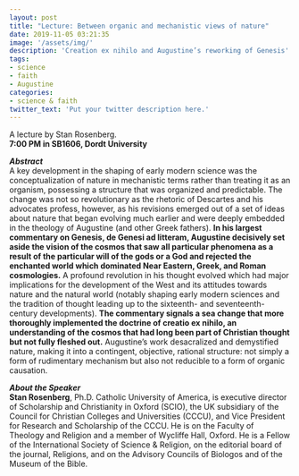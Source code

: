 ```yaml
---
layout: post
title: "Lecture: Between organic and mechanistic views of nature"
date: 2019-11-05 03:21:35
image: '/assets/img/'
description: 'Creation ex nihilo and Augustine’s reworking of Genesis'
tags:
- science
- faith
- Augustine
categories:
- science & faith
twitter_text: 'Put your twitter description here.'
---
```


A lecture by Stan Rosenberg.  
**7:00 PM in SB1606, Dordt University**

***Abstract***  
A key development in the shaping of early modern science was the conceptualization of nature in mechanistic terms rather than treating it as an organism, possessing a structure that was organized and predictable. The change was not so revolutionary as the rhetoric of Descartes and his advocates profess, however, as his revisions emerged out of a set of ideas about nature that began evolving much earlier and were deeply embedded in the theology of Augustine (and other Greek fathers). **In his largest commentary on Genesis, de Genesi ad litteram, Augustine decisively set aside the vision of the cosmos that saw all particular phenomena as a result of the particular will of the gods or a God and rejected the enchanted world which dominated Near Eastern, Greek, and Roman cosmologies.** A profound revolution in his thought evolved which had major implications for the development of the West and its attitudes towards nature and the natural world (notably shaping early modern sciences and the tradition of thought leading up to the sixteenth- and seventeenth-century developments). **The commentary signals a sea change that more thoroughly implemented the doctrine of creatio ex nihilo, an understanding of the cosmos that had long been part of Christian thought but not fully fleshed out.**  Augustine’s work desacralized and demystified nature, making it into a contingent, objective, rational structure: not simply a form of rudimentary mechanism but also not reducible to a form of organic causation.

***About the Speaker***  
**Stan Rosenberg**, Ph.D. Catholic University of America, is executive director of Scholarship and Christianity in Oxford (SCIO), the UK subsidiary of the Council for Christian Colleges and Universities (CCCU), and Vice President for Research and Scholarship of the CCCU. He is on the Faculty of Theology and Religion and a member of Wycliffe Hall, Oxford. He is a Fellow of the International Society of Science & Religion, on the editorial board of the journal, Religions, and on the Advisory Councils of Biologos and of the Museum of the Bible.
